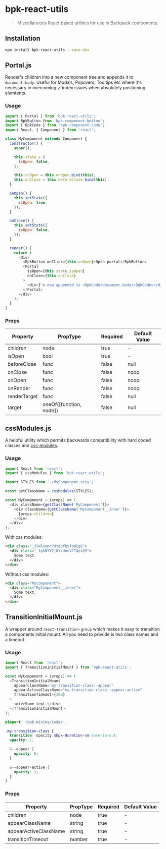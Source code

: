 # bpk-react-utils

> Miscellaneous React based utilities for use in Backpack components.

## Installation

```sh
npm install bpk-react-utils --save-dev
```

## Portal.js

Render's children into a new component tree and appends it to `document.body`. Useful for Modals, Popovers, Tooltips etc where
it's necessary in overcoming z-index issues when absolutely positioning elemtents.

### Usage

```js
import { Portal } from 'bpk-react-utils';
import BpkButton from 'bpk-component-button';
import { BpkCode } from 'bpk-component-code';
import React, { Component } from 'react';

class MyComponent extends Component {
  constructor() {
    super();

    this.state = {
      isOpen: false,
    };

    this.onOpen = this.onOpen.bind(this);
    this.onClose = this.beforeClose.bind(this);
  }

  onOpen() {
    this.setState({
      isOpen: true,
    });
  }

  onClose() {
    this.setState({
      isOpen: false,
    });
  }

  render() {
    return (
      <div>
        <BpkButton onClick={this.onOpen}>Open portal</BpkButton>
        <Portal
          isOpen={this.state.isOpen}
          onClose={this.onClose}
        >
          <div>I'm now appended to <BpkCode>document.body</BpkCode></div>
        </Portal>
      </div>
    );
  }
}
```

### Props

| Property     | PropType                | Required | Default Value |
| ------------ | ----------------------- | -------- | ------------- |
| children     | node                    | true     | -             |
| isOpen       | bool                    | true     | -             |
| beforeClose  | func                    | false    | null          |
| onClose      | func                    | false    | noop          |
| onOpen       | func                    | false    | noop          |
| onRender     | func                    | false    | noop          |
| renderTarget | func                    | false    | null          |
| target       | oneOf([function, node]) | false    | null          |

## cssModules.js

A helpful utility which permits backwards compatibility with hard coded classes and [css-modules](https://github.com/css-modules/css-modules).

### Usage

```js
import React from 'react';
import { cssModules } from 'bpk-react-utils';

import STYLES from './MyComponent.scss';

const getClassName = cssModules(STYLES);

const MyComponent = (props) => (
  <div className={getClassName('MyComponent')}>
    <div className={getClassName('MyComponent__inner')}>
      {props.children}
    </div>
  </div>
);
```

With css modules:

```html
<div class="_35WloynrPDta8fhSfoHEgE">
  <div class="_1ghNYY7jOYzUneVCT4piQ9">
    Some text.
  </div>
</div>
```

Without css modules:

```html
<div class="MyComponent">
  <div class="MyComponent__inner">
    Some text.
  </div>
</div>
```

## TransitionInitialMount.js

A wrapper around `react-transition-group` which makes it easy to transition a
components initial mount. All you need to provide is two class names and a timeout.

### Usage

```js
import React from 'react';
import { TransitionInitialMount } from 'bpk-react-utils';

const MyComponent = (props) => (
  <TransitionInitialMount
    appearClassName="my-transition-class--appear"
    appearActiveClassName="my-transition-class--appear-active"
    transitionTimeout={300}
  >
    <div>Some text.</div>
  </TransitionInitialMount>
);
```

```scss
@import '~bpk-mixins/index';

.my-transition-class {
  transition: opacity $bpk-duration-sm ease-in-out;
  opacity: 1;

  &--appear {
    opacity: 0;
  }

  &--appear-active {
    opacity: 1;
  }
}
```

### Props

| Property              | PropType | Required | Default Value |
| --------------------- | -------- | -------- | ------------- |
| children              | node     | true     | -             |
| appearClassName       | string   | true     | -             |
| appearActiveClassName | string   | true     | -             |
| transitionTimeout     | number   | true     | -             |
